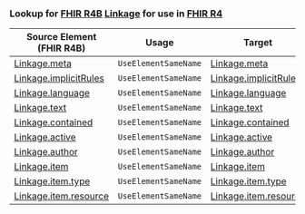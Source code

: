 ### Lookup for [FHIR R4B](https://hl7.org/fhir/R4B/) [Linkage](https://hl7.org/fhir/R4B/Linkage.html) for use in [FHIR R4](https://hl7.org/fhir/R4/)

| Source Element (FHIR R4B) | Usage | Target |
| -------------- | ----- | ------ |
| [Linkage.meta](https://hl7.org/fhir/R4B/Linkage.html#resource) | `UseElementSameName` | [Linkage.meta](https://hl7.org/fhir/R4/Linkage.html#resource) |
| [Linkage.implicitRules](https://hl7.org/fhir/R4B/Linkage.html#resource) | `UseElementSameName` | [Linkage.implicitRules](https://hl7.org/fhir/R4/Linkage.html#resource) |
| [Linkage.language](https://hl7.org/fhir/R4B/Linkage.html#resource) | `UseElementSameName` | [Linkage.language](https://hl7.org/fhir/R4/Linkage.html#resource) |
| [Linkage.text](https://hl7.org/fhir/R4B/Linkage.html#resource) | `UseElementSameName` | [Linkage.text](https://hl7.org/fhir/R4/Linkage.html#resource) |
| [Linkage.contained](https://hl7.org/fhir/R4B/Linkage.html#resource) | `UseElementSameName` | [Linkage.contained](https://hl7.org/fhir/R4/Linkage.html#resource) |
| [Linkage.active](https://hl7.org/fhir/R4B/Linkage.html#resource) | `UseElementSameName` | [Linkage.active](https://hl7.org/fhir/R4/Linkage.html#resource) |
| [Linkage.author](https://hl7.org/fhir/R4B/Linkage.html#resource) | `UseElementSameName` | [Linkage.author](https://hl7.org/fhir/R4/Linkage.html#resource) |
| [Linkage.item](https://hl7.org/fhir/R4B/Linkage.html#resource) | `UseElementSameName` | [Linkage.item](https://hl7.org/fhir/R4/Linkage.html#resource) |
| [Linkage.item.type](https://hl7.org/fhir/R4B/Linkage.html#resource) | `UseElementSameName` | [Linkage.item.type](https://hl7.org/fhir/R4/Linkage.html#resource) |
| [Linkage.item.resource](https://hl7.org/fhir/R4B/Linkage.html#resource) | `UseElementSameName` | [Linkage.item.resource](https://hl7.org/fhir/R4/Linkage.html#resource) |
